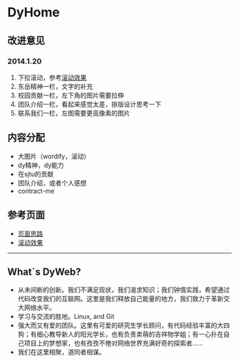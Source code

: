 # DyHome

## 改进意见

### 2014.1.20
1. 下拉滚动，参考[滚动效果](http://www.thepetedesign.com/demos/onepage_scroll_demo.html)
2. 东岳精神一栏，文字的补充
3. 校园贡献一栏，左下角的图片需要拉伸
4. 团队介绍一栏，看起来感觉太差，排版设计思考一下
5. 联系我们一栏，左图需要更高像素的图片

## 内容分配
* 大图片（wordify，滚动）
* dy精神，dy能力
* 在sjtu的贡献
* 团队介绍，或者个人感想
* contract-me

## 参考页面
* [页面思路](http://jobs.ele.me/)
* [滚动效果](http://www.thepetedesign.com/demos/onepage_scroll_demo.html)

---
## What`s DyWeb?
* 从未间断的创新。我们不满足现状，我们渴求知识；我们钟情实践，希望通过代码改变我们的互联网。这里是我们释放自己能量的地方，我们致力于革新交大网络水平。
* 学习与交流的胜地。Linux, and Git
* 强大而又有爱的团队。这里有可爱的研究生学长顾问，有代码经验丰富的大四狗；有细心教导新人的阳光学长，也有负责卖萌的吉祥物学姐；有一心扑在自己项目上的梦想家，也有孜孜不倦对网络世界充满好奇的探索者……
* 我们在这里相聚，道同者相谋。

